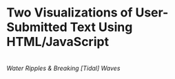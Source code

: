 <h1>Two Visualizations of User-Submitted Text Using HTML/JavaScript</h1><br>
<i>Water Ripples & Breaking [Tidal] Waves</i><br><br>

